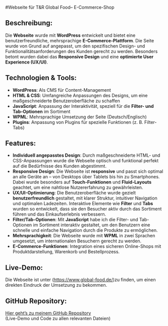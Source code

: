 #Webseite für T&R Global Food– E-Commerce-Shop

## Beschreibung:
Die **Webseite** wurde mit **WordPress** entwickelt und bietet eine benutzerfreundliche, mehrsprachige **E-Commerce-Plattform**. Die Seite wurde von Grund auf angepasst, um den spezifischen Design- und Funktionalitätsanforderungen des Kunden gerecht zu werden. Besonders betont wurden dabei das **Responsive Design** und eine **optimierte User Experience (UX/UI)**.

## Technologien & Tools:
- **WordPress**: Als CMS für Content-Management
- **HTML & CSS**: Umfangreiche Anpassungen des Designs, um eine maßgeschneiderte Benutzeroberfläche zu schaffen
- **JavaScript**: Anpassung der Interaktivität, speziell für die **Filter- und Tab-Optionen** im Sortiment
- **WPML**: Mehrsprachige Umsetzung der Seite (Deutsch/Englisch)
- **Plugins**: Anpassung von Plugins für spezielle Funktionen (z. B. Filter-Tabs)

## Features:
- **Individuell angepasstes Design**: Durch maßgeschneiderte HTML- und CSS-Anpassungen wurde die Webseite optisch und funktional perfekt auf die Bedürfnisse des Kunden abgestimmt.
- **Responsive Design**: Die Webseite ist **responsive** und passt sich optimal an alle Geräte an – von Desktops über Tablets bis hin zu Smartphones. Dabei wurde besonders auf **Touch-Funktionen** und **Fluid-Layouts** geachtet, um eine nahtlose Nutzererfahrung zu gewährleisten.
- **UX/UI-Optimierung**: Die Benutzeroberfläche wurde gezielt **benutzerfreundlich** gestaltet, mit klarer Struktur, intuitiver Navigation und optimalen Ladezeiten. Interaktive Elemente wie **Filter** und **Tabs** wurden so entwickelt, dass sie den Besucher aktiv durch das Sortiment führen und das Einkaufserlebnis verbessern.
- **Filter/Tab-Optionen**: Mit **JavaScript** habe ich die Filter- und Tab-Optionen im Sortiment interaktiv gestaltet, um den Benutzern eine schnelle und einfache Navigation durch die Produkte zu ermöglichen.
- **Mehrsprachigkeit**: Die Webseite wurde mit **WPML** in zwei Sprachen umgesetzt, um internationalen Besuchern gerecht zu werden.
- **E-Commerce-Funktionen**: Integration eines sicheren Online-Shops mit Produktdarstellung, Warenkorb und Bestellprozess.

## Live-Demo:
Die Webseite ist unter (https://www.global-food.de/)zu finden, um einen direkten Eindruck der Umsetzung zu bekommen.

## GitHub Repository:
[Hier geht’s zu meinem GitHub Repository](https://github.com/deinusername/dein-repository-name)  
(Live-Demo und Code zu allen relevanten Dateien)

